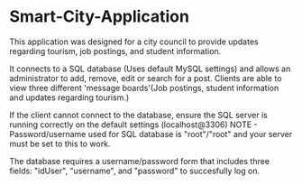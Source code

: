 # Smart-City-Application
This application was designed for a city council to provide updates regarding tourism, job postings, and student information.

It connects to a SQL database (Uses default MySQL settings) and allows an administrator to add, remove, edit or search for a post.
Clients are able to view three different 'message boards'(Job postings, student information and updates regarding tourism.)

If the client cannot connect to the database, ensure the SQL server is running correctly on the default settings (localhost@3306)
NOTE - Password/username used for SQL database is "root"/"root" and your server must be set to this to work.

The database requires a username/password form that includes three fields: "idUser", "username", and "password" to succesfully log on.

